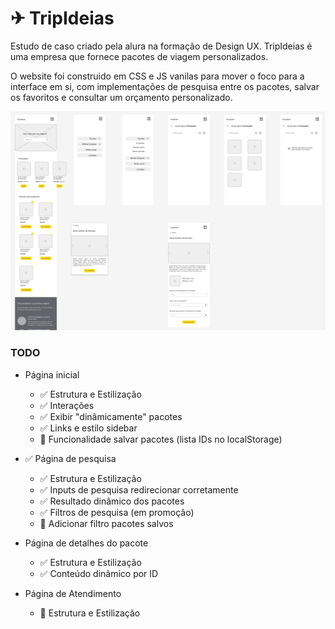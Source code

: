 # ✈ TripIdeias
Estudo de caso criado pela alura na formação de Design UX. 
TripIdeias é uma empresa que fornece pacotes de viagem personalizados.
  
O website foi construido em CSS e JS vanilas para mover o foco para a interface em si, com implementações de pesquisa entre os pacotes, salvar os favoritos e consultar um orçamento personalizado.

![Wireframe das telas de início pesquisa e detalhes](wireframe.png)

### TODO
- Página inicial
    - ✅ Estrutura e Estilização
    - ✅ Interações
    - ✅ Exibir "dinâmicamente" pacotes
    - ✅ Links e estilo sidebar 
    - 🚧 Funcionalidade salvar pacotes (lista IDs no localStorage)

- ✅ Página de pesquisa
    - ✅ Estrutura e Estilização
    - ✅ Inputs de pesquisa redirecionar corretamente
    - ✅ Resultado dinâmico dos pacotes 
    - ✅ Filtros de pesquisa (em promoção)
    - 🚧 Adicionar filtro pacotes salvos

- Página de detalhes do pacote
    - ✅ Estrutura e Estilização
    - ✅ Conteúdo dinâmico por ID

- Página de Atendimento
    - 🚧 Estrutura e Estilização